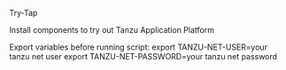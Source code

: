 Try-Tap 

Install components to try out Tanzu Application Platform

Export variables before running script:
export TANZU-NET-USER=your tanzu net user
export TANZU-NET-PASSWORD=your tanzu net password
